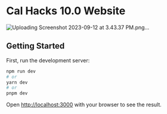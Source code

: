 # Cal Hacks 10.0 Website

![Uploading Screenshot 2023-09-12 at 3.43.37 PM.png…]()

## Getting Started

First, run the development server:

```bash
npm run dev
# or
yarn dev
# or
pnpm dev
```

Open [http://localhost:3000](http://localhost:3000) with your browser to see the result.
